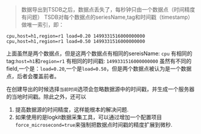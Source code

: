 > 数据导出到TSDB之后，数据点丢失了，每秒钟只由一个数据点（时间精度有问题）
TSDB对每个数据点的seriesName,tag和时间戳（timestamp）做唯一索引，即：

```
cpu,host=h1,region=r1 load=0.20 1499331516000000000
cpu,host=h1,region=r1 load=0.50 1499331516000000000
```

上面虽然是两个数据点，但是这两个数据点有相同的sereisName: `cpu`
有相同的tag:`host=h1`和`region=r1`
有相同的时间戳: `1499331516000000000`
虽然有不同的field,一个是：`load=0.20`,一个是`load=0.50`，但是两个数据点被认为是一个数据点，后者会覆盖前者。

在创建导出的时候选择`当前时间`选项会忽略数据源中的时间戳，并生成一个服务器的当地时间戳。除此之外，还可以

1. 提高数据源的时间精度，这样能根本的解决问题.
2. 如果使用的是logkit数据采集工具，可以通过增加一个配置项目`force_microsecond=true`来强制把数据点时间戳的精度扩展到微秒.